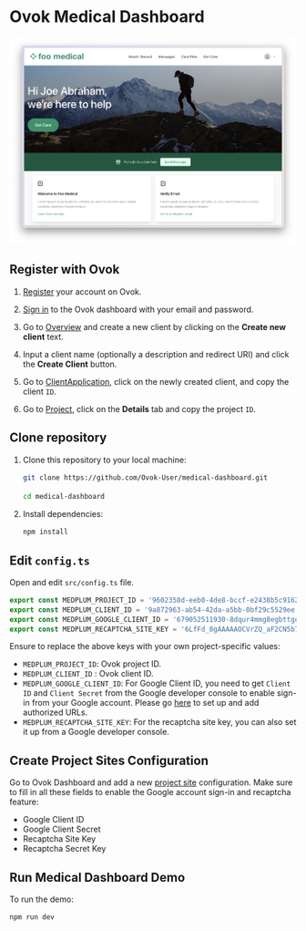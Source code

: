 # Ovok Medical Dashboard

![ovok medical dashboard screenshot](screenshot.png)

## Register with Ovok

1. [Register](https://dashboard.dev.ovok.com/register) your account on Ovok.

2. [Sign in](https://dashboard.dev.ovok.com/signin) to the Ovok dashboard with your email and password.

3. Go to [Overview](https://dashboard.dev.ovok.com/developer) and create a new client by clicking on the **Create new client** text.

4. Input a client name (optionally a description and redirect URI) and click the **Create Client** button.

5. Go to [ClientApplication](https://dashboard.dev.ovok.com/ClientApplication), click on the newly created client, and copy the client `ID`.

6. Go to [Project](https://dashboard.dev.ovok.com/admin/project), click on the **Details** tab and copy the project `ID`.

## Clone repository

1. Clone this repository to your local machine:

   ```bash
   git clone https://github.com/Ovok-User/medical-dashboard.git

   cd medical-dashboard
   ```

2. Install dependencies:

   ```bash
   npm install
   ```

## Edit `config.ts`

Open and edit `src/config.ts` file.

```js
export const MEDPLUM_PROJECT_ID = '9602358d-eeb0-4de8-bccf-e2438b5c9162'; // Replave with your Ovok project ID
export const MEDPLUM_CLIENT_ID = '9a872963-ab54-42da-a5bb-0bf29c5529ee'; // Replace with Ovok client ID
export const MEDPLUM_GOOGLE_CLIENT_ID = '679052511930-8dqur4mmg8egbttgos5pmr4ljtf3etbb.apps.googleusercontent.com'; 
export const MEDPLUM_RECAPTCHA_SITE_KEY = '6LfFd_8gAAAAAOCVrZQ_aF2CN5b7s91NEYIu5GxL';
```

Ensure to replace the above keys with your own project-specific values:

- `MEDPLUM_PROJECT_ID`: Ovok project ID.
- `MEDPLUM_CLIENT_ID` : Ovok client ID.
- `MEDPLUM_GOOGLE_CLIENT_ID`: For Google Client ID, you need to get `Client ID` and `Client Secret` from the Google developer console to enable sign-in from your Google account. Please go [here](https://developers.google.com/identity/oauth2/web/guides/get-google-api-clientid) to set up and add authorized URLs.
- `MEDPLUM_RECAPTCHA_SITE_KEY`: For the recaptcha site key, you can also set it up from a Google developer console.

## Create Project Sites Configuration

Go to Ovok Dashboard and add a new [project site](https://dashboard.dev.ovok.com/admin/sites) configuration. Make sure to fill in all these fields to enable the Google account sign-in and recaptcha feature:

- Google Client ID
- Google Client Secret
- Recaptcha Site Key
- Recaptcha Secret Key

## Run Medical Dashboard Demo

To run the demo:

```bash
npm run dev
```